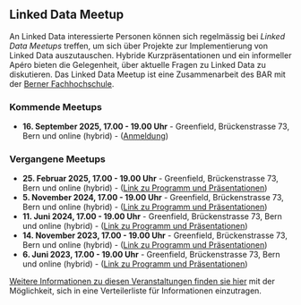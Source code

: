 ## Linked Data Meetup

An Linked Data interessierte Personen können sich regelmässig bei *Linked Data Meetups* treffen, um sich über Projekte zur Implementierung von Linked Data auszutauschen. Hybride Kurzpräsentationen und ein informeller Apéro bieten die Gelegenheit, über aktuelle Fragen zu Linked Data zu diskutieren. Das Linked Data Meetup ist eine Zusammenarbeit des BAR mit der [Berner Fachhochschule](https://www.bfh.ch/de/themen/linked-data-meetup/).

### Kommende Meetups

- **16. September 2025, 17.00 - 19.00 Uhr** - Greenfield, Brückenstrasse 73, Bern und online (hybrid) - ([Anmeldung](https://www.bfh.ch/de/aktuell/fachveranstaltungen/linked-data-meetup-2-25/))

### Vergangene Meetups

- **25. Februar 2025, 17.00 - 19.00 Uhr** - Greenfield, Brückenstrasse 73, Bern und online (hybrid) - ([Link zu Programm und Präsentationen](https://www.bfh.ch/de/aktuell/fachveranstaltungen/linked-data-meetup-1-25/))  
- **5. November 2024, 17.00 - 19.00 Uhr** - Greenfield, Brückenstrasse 73, Bern und online (hybrid) - ([Link zu Programm und Präsentationen](https://www.bfh.ch/de/aktuell/fachveranstaltungen/linked-data-meetup-2-24/))  
- **11. Juni 2024, 17.00 - 19.00 Uhr** - Greenfield, Brückenstrasse 73, Bern und online (hybrid) - ([Link zu Programm und Präsentationen](https://www.bfh.ch/de/aktuell/fachveranstaltungen/linked-data-meetup-1-24/))  
- **14. November 2023, 17.00 - 19.00 Uhr** - Greenfield, Brückenstrasse 73, Bern und online (hybrid) - ([Link zu Programm und Präsentationen](https://www.bfh.ch/wirtschaft/de/aktuell/fachveranstaltungen/linked-data-meetup-2-23/))
- **6. Juni 2023, 17.00 - 19.00 Uhr** - Greenfield, Brückenstrasse 73, Bern und online (hybrid) - ([Link zu Programm und Präsentationen](https://www.bfh.ch/wirtschaft/de/aktuell/fachveranstaltungen/linked-data-meetup-1-23/))   

[Weitere Informationen zu diesen Veranstaltungen finden sie hier](https://www.bfh.ch/de/themen/linked-data/) mit der Möglichkeit, sich in eine Verteilerliste für Informationen einzutragen.